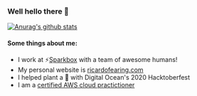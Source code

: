 ### Well hello there 👋

[![Anurag's github stats](https://github-readme-stats.vercel.app/api?username=rfearing&count_private=true&show_icons=true&theme=vue-dark)](https://github.com/anuraghazra/github-readme-stats)

#### Some things about me:
- I work at ⚡[Sparkbox](https://seesparkbox.com/) with a team of awesome humans!
- My personal website is [ricardofearing.com](https://ricardofearing.com)
- I helped plant a 🌲 with Digital Ocean's 2020 Hacktoberfest
- I am a [certified AWS cloud practictioner](https://www.youracclaim.com/badges/caa89c2e-91e8-4996-877d-0382ef1f0096)
 
